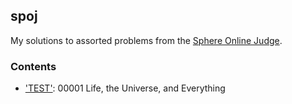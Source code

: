 ## spoj

My solutions to assorted problems from the [Sphere Online Judge](http://www.spoj.com).

### Contents

-	['TEST'](http://www.spoj.com/problems/TEST/): 00001 Life, the Universe, and Everything